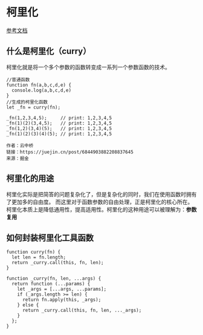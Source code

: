# 柯里化

[参考文档](https://juejin.cn/post/6844903882208837645)

## 什么是柯里化（curry）

柯里化就是将一个多个参数的函数转变成一系列一个参数函数的技术。

```
//普通函数
function fn(a,b,c,d,e) {
  console.log(a,b,c,d,e)
}
//生成的柯里化函数
let _fn = curry(fn);

_fn(1,2,3,4,5);     // print: 1,2,3,4,5
_fn(1)(2)(3,4,5);   // print: 1,2,3,4,5
_fn(1,2)(3,4)(5);   // print: 1,2,3,4,5
_fn(1)(2)(3)(4)(5); // print: 1,2,3,4,5

作者：云中桥
链接：https://juejin.cn/post/6844903882208837645
来源：掘金
```

## 柯里化的用途

柯里化实际是把简答的问题复杂化了，但是复杂化的同时，我们在使用函数时拥有了更加多的自由度。 而这里对于函数参数的自由处理，正是柯里化的核心所在。 柯里化本质上是降低通用性，提高适用性。柯里化的这种用途可以被理解为：**参数复用**

## 如何封装柯里化工具函数

```
function curry(fn) {
  let len = fn.length;
  return _curry.call(this, fn, len);
}

function _curry(fn, len, ...args) {
  return function (...params) {
    let _args = [...args, ...params];
    if (_args.length >= len) {
      return fn.apply(this, _args);
    } else {
      return _curry.call(this, fn, len, ..._args);
    }
  };
}
```